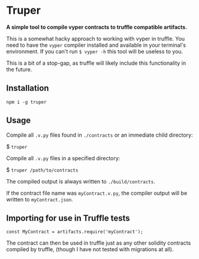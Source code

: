 # Truper

__A simple tool to compile vyper contracts to truffle compatible artifacts.__

This is a somewhat hacky approach to working with vyper in truffle. You need to have the `vyper` compiler installed and available in your terminal's environment. If you can't run `$ vyper -h` this tool will be useless to you. 

This is a bit of a stop-gap, as truffle will likely include this functionality in the future.

## Installation

`npm i -g truper`

## Usage

Compile all `.v.py` files found in `./contracts` or an immediate child directory:

$ `truper`

Compile all `.v.py` files in a specified directory:

$ `truper /path/to/contracts`

The compiled output is always written to `./build/contracts`.

If the contract file name was `myContract.v.py`, the compiler output will be written to `myContract.json`.

## Importing for use in Truffle tests

`const MyContract = artifacts.require('myContract');`

The contract can then be used in truffle just as any other solidity contracts compiled by truffle, (though I have not tested with migrations at all).
